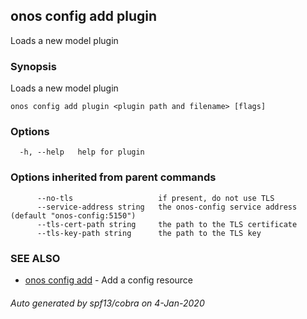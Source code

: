 ## onos config add plugin

Loads a new model plugin

### Synopsis

Loads a new model plugin

```
onos config add plugin <plugin path and filename> [flags]
```

### Options

```
  -h, --help   help for plugin
```

### Options inherited from parent commands

```
      --no-tls                   if present, do not use TLS
      --service-address string   the onos-config service address (default "onos-config:5150")
      --tls-cert-path string     the path to the TLS certificate
      --tls-key-path string      the path to the TLS key
```

### SEE ALSO

* [onos config add](onos_config_add.md)	 - Add a config resource

###### Auto generated by spf13/cobra on 4-Jan-2020
